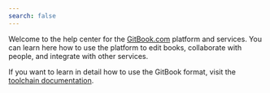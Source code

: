 ```yaml
---
search: false
---
```


Welcome to the help center for the [GitBook.com](https://www.gitbook.com) platform and services. You can learn here how to use the platform to edit books, collaborate with people, and integrate with other services.

If you want to learn in detail how to use the GitBook format, visit the [toolchain documentation](http://toolchain.gitbook.com/).
